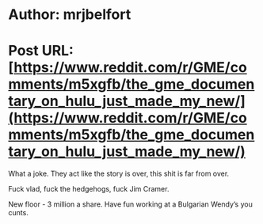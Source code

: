# Author: mrjbelfort
# Post URL: [https://www.reddit.com/r/GME/comments/m5xgfb/the_gme_documentary_on_hulu_just_made_my_new/](https://www.reddit.com/r/GME/comments/m5xgfb/the_gme_documentary_on_hulu_just_made_my_new/)


What a joke. They act like the story is over, this shit is far from over. 

Fuck vlad, fuck the hedgehogs, fuck Jim Cramer. 

New floor - 3 million a share. Have fun working at a Bulgarian Wendy’s you cunts.